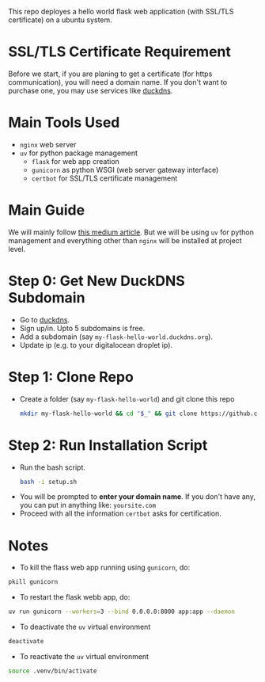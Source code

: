 This repo deployes a hello world flask web application (with SSL/TLS certificate) on a ubuntu system. 

# SSL/TLS Certificate Requirement
Before we start, if you are planing to get a certificate (for https communication), you will need a domain name. If you don't want to purchase one, you may use services like [duckdns](https://www.duckdns.org).

# Main Tools Used
- `nginx` web server
- `uv` for python package management
    - `flask` for web app creation
    - `gunicorn` as python WSGI (web server gateway interface)
    - `certbot` for SSL/TLS certificate management

# Main Guide
We will mainly follow [this medium article](https://medium.com/@kawsarlog/from-flask-to-live-deploying-your-app-with-nginx-gunicorn-ssl-and-custom-domain-1e8b57709fc0). But we will be using `uv` for python management and everything other than `nginx` will be installed at project level.

# Step 0: Get New DuckDNS Subdomain
- Go to [duckdns](https://www.duckdns.org).
- Sign up/in. Upto 5 subdomains is free.
- Add a subdomain (say `my-flask-hello-world.duckdns.org`).
- Update ip (e.g. to your digitalocean droplet ip).


# Step 1: Clone Repo
- Create a folder (say `my-flask-hello-world`) and git clone this repo
    ```sh
    mkdir my-flask-hello-world && cd "$_" && git clone https://github.com/shs-cse/flask-hello-world .
    ```

# Step 2: Run Installation Script
- Run the bash script.
    ```sh
    bash -i setup.sh
    ```
- You will be prompted to **enter your domain name**. If you don't have any, you can put in anything like: `yoursite.com`
- Proceed with all the information `certbot` asks for certification.

# Notes
- To kill the flass web app running using `gunicorn`, do:
```sh
pkill gunicorn
```
- To restart the flask webb app, do:
```sh
uv run gunicorn --workers=3 --bind 0.0.0.0:8000 app:app --daemon
```
- To deactivate the `uv` virtual environment
```sh
deactivate
```
- To reactivate the `uv` virtual environment
```sh
source .venv/bin/activate
```

<!-- 
- To update to lates github repo
```sh
git fetch --all; git reset --hard origin/main
```
 -->

